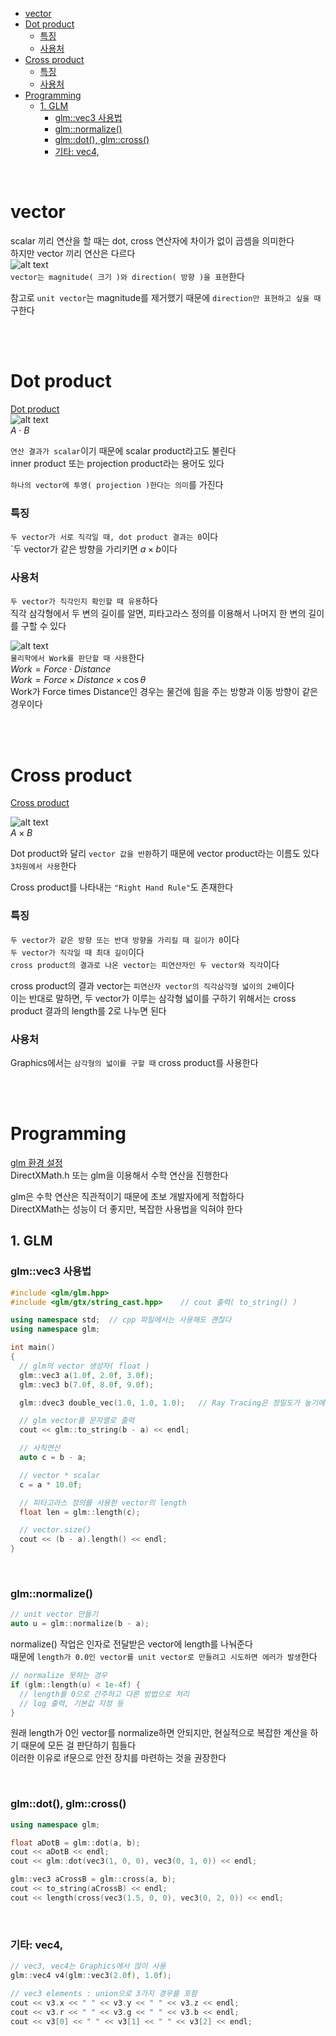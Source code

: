 - [vector](#vector)
- [Dot product](#dot-product)
    - [특징](#특징)
    - [사용처](#사용처)
- [Cross product](#cross-product)
    - [특징](#특징-1)
    - [사용처](#사용처-1)
- [Programming](#programming)
  - [1. GLM](#1-glm)
    - [glm::vec3 사용법](#glmvec3-사용법)
    - [glm::normalize()](#glmnormalize)
    - [glm::dot(), glm::cross()](#glmdot-glmcross)
    - [기타: vec4,](#기타-vec4)

<BR>

# vector
scalar 끼리 연산을 할 때는 dot, cross 연산자에 차이가 없이 곱셈을 의미한다<br>
하지만 vector 끼리 연산은 다르다<br>
![alt text](Images/vector.png)<br>
`vector는 magnitude( 크기 )와 direction( 방향 )을 표현`한다<br>

참고로 `unit vector`는 magnitude를 제거했기 때문에 `direction만 표현하고 싶을 때` 구한다<br>

<br>
<br>

# Dot product
[ Dot product ](https://www.mathsisfun.com/algebra/vectors-dot-product.html)<br>
![alt text](Images/dot_product.png)<br>
$A \cdot B$ <br>

`연산 결과가 scalar`이기 때문에 scalar product라고도 불린다<br>
inner product 또는 projection product라는 용어도 있다<br>

`하나의 vector에 투영( projection )한다는 의미`를 가진다<br>

### 특징
`두 vector가 서로 직각일 때, dot product 결과는 0`이다<br>
`두 vector가 같은 방향을 가리키면 $a \times b$이다<br>

### 사용처
`두 vector가 직각인지 확인할 때 유용`하다<br>
직각 삼각형에서 두 변의 길이를 알면, 피타고라스 정의를 이용해서 나머지 한 변의 길이를 구할 수 있다<br>

![alt text](Images/dot_product_physics.png)<br>
`물리학에서 Work를 판단할 때 사용`한다<br>
$Work = Force \cdot Distance$ <br>
$Work = Force \times Distance \times \cos \theta$ <br>
Work가 Force times Distance인 경우는 물건에 힘을 주는 방향과 이동 방향이 같은 경우이다<br>


<br>
<br>

# Cross product
[ Cross product ](https://www.mathsisfun.com/algebra/vectors-cross-product.html)<br>

![alt text](Images/cross_product.png)<br>
$A \times B$ <br>

Dot product와 달리 `vector 값을 반환`하기 때문에 vector product라는 이름도 있다<br>
`3차원에서 사용`한다<br>

Cross product를 나타내는 `"Right Hand Rule"`도 존재한다<br>

### 특징
`두 vector가 같은 방향 또는 반대 방향을 가리킬 때 길이가 0`이다<br>
`두 vector가 직각일 때 최대 길이`이다<br>
`cross product의 결과로 나온 vector는 피연산자인 두 vector와 직각`이다<br>

cross product의 결과 vector는 `피연산자 vector의 직각삼각형 넓이의 2배`이다<br>
이는 반대로 말하면, 두 vector가 이루는 삼각형 넓이를 구하기 위해서는 cross product 결과의 length를 2로 나누면 된다<br>

### 사용처
Graphics에서는 `삼각형의 넓이를 구할 때` cross product를 사용한다<br>

<br>
<br>

# Programming
[ glm 환경 설정 ](HongLab/part1_BasicConceptsOfRendering/1_DirectX11_환경설정.md)<br>
DirectXMath.h 또는 glm을 이용해서 수학 연산을 진행한다<br>

glm은 수학 연산은 직관적이기 때문에 초보 개발자에게 적합하다<br>
DirectXMath는 성능이 더 좋지만, 복잡한 사용법을 익혀야 한다<br>

## 1. GLM

### glm::vec3 사용법
```cpp
#include <glm/glm.hpp>
#include <glm/gtx/string_cast.hpp>    // cout 출력( to_string() )

using namespace std;  // cpp 파일에서는 사용해도 괜찮다
using namespace glm;

int main()
{
  // glm의 vector 생성자( float )
  glm::vec3 a(1.0f, 2.0f, 3.0f);
  glm::vec3 b(7.0f, 8.0f, 9.0f);

  glm::dvec3 double_vec(1.0, 1.0, 1.0);   // Ray Tracing은 정밀도가 높기에 double 활용

  // glm vector를 문자열로 출력
  cout << glm::to_string(b - a) << endl;

  // 사칙연산
  auto c = b - a;

  // vector * scalar
  c = a * 10.0f;

  // 피타고라스 정의를 사용한 vector의 length
  float len = glm::length(c);

  // vector.size()
  cout << (b - a).length() << endl;
}
```

<br>

### glm::normalize()
```cpp
// unit vector 만들기
auto u = glm::normalize(b - a);
```
normalize() 작업은 인자로 전달받은 vector에 length를 나눠준다<br>
때문에 `length가 0.0인 vector를 unit vector로 만들려고 시도하면 에러가 발생`한다<br>
```cpp
// normalize 못하는 경우
if (glm::length(u) < 1e-4f) {
  // length를 0으로 간주하고 다른 방법으로 처리
  // log 출력, 기본값 지정 등
}
```
원래 length가 0인 vector를 normalize하면 안되지만, 현실적으로 복잡한 계산을 하기 때문에 모든 걸 판단하기 힘들다<br>
이러한 이유로 if문으로 안전 장치를 마련하는 것을 권장한다<br>

<br>

### glm::dot(), glm::cross()
```cpp
using namespace glm;

float aDotB = glm::dot(a, b);
cout << aDotB << endl;
cout << glm::dot(vec3(1, 0, 0), vec3(0, 1, 0)) << endl;

glm::vec3 aCrossB = glm::cross(a, b);
cout << to_string(aCrossB) << endl;
cout << length(cross(vec3(1.5, 0, 0), vec3(0, 2, 0)) << endl;
```

<br>

### 기타: vec4, 
```cpp
// vec3, vec4는 Graphics에서 많이 사용
glm::vec4 v4(glm::vec3(2.0f), 1.0f);

// vec3 elements : union으로 3가지 경우를 포함
cout << v3.x << " " << v3.y << " " << v3.z << endl;
cout << v3.r << " " << v3.g << " " << v3.b << endl;
cout << v3[0] << " " << v3[1] << " " << v3[2] << endl;
```
